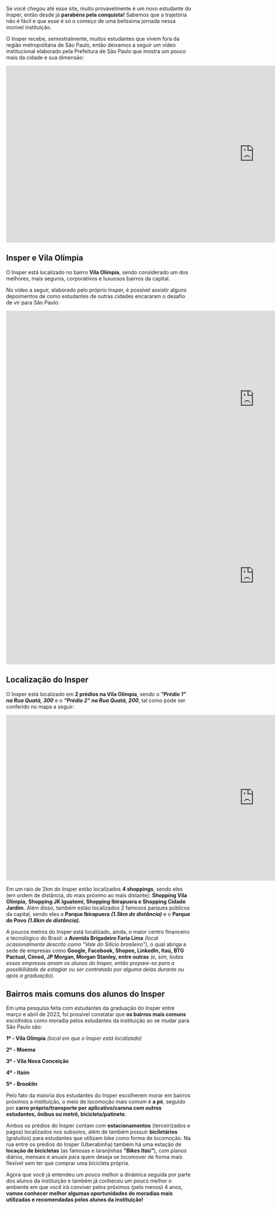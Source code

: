 Se você chegou até esse site, muito provavelmente é um novo estudante do Insper, então desde já **parabéns pela conquista!**
Sabemos que a trajetória não é fácil e que esse é só o começo de uma belíssima jornada nessa incrível instituição.

O Insper recebe, semestralmente, muitos estudantes que vivem fora da região metropolitana de São Paulo, então deixamos a seguir um vídeo institucional
elaborado pela Prefeitura de São Paulo que mostra um pouco mais da cidade e sua dimensão:

<iframe width="1350" height="480" src="https://www.youtube.com/embed/zBwceEnKruA" title="Institucional São Paulo" frameborder="0" allow="accelerometer; autoplay; clipboard-write; encrypted-media; gyroscope; picture-in-picture; web-share" allowfullscreen></iframe>

<!-- ![Sao-Paulo](../images/sao-paulo-sp.png) -->

<!-- > A Amazon Web Services (AWS) é a plataforma de nuvem **mais adotada e mais abrangente do mundo**, oferecendo mais de **200 serviços completos de datacenters em todo o mundo.** Milhões de clientes, incluindo as startups que crescem mais rápido, as maiores empresas e os maiores órgãos governamentais, estão **usando a AWS para reduzir custos, ganhar agilidade e inovar mais rapidamente.** _(Texto extraído do site da AWS)_ -->

## Insper e Vila Olímpia

O Insper está localizado no bairro **Vila Olímpia**, sendo considerado um dos melhores, mais seguros, corporativos e luxuosos bairros da capital.

No vídeo a seguir, elaborado pelo próprio Insper, é possível assistir alguns depoimentos de como estudantes de outras cidades encararam o desafio de vir para São Paulo:

<iframe width="1350" height="480" src="https://www.youtube.com/embed/kJNhxwKNSmY" title="Encare o desafio de estudar em outra cidade | Insper" frameborder="0" allow="accelerometer; autoplay; clipboard-write; encrypted-media; gyroscope; picture-in-picture; web-share" allowfullscreen></iframe>

<iframe width="1350" height="480" src="https://www.youtube.com/embed/oX-nT-Pc8uw" title="YouTube video player" frameborder="0" allow="accelerometer; autoplay; clipboard-write; encrypted-media; gyroscope; picture-in-picture; web-share" allowfullscreen></iframe>

## Localização do Insper

O Insper está localizado em **2 prédios na Vila Olímpia**, sendo o **_"Prédio 1" na Rua Quatá, 300_** e o **_"Prédio 2" na Rua Quatá, 200_**, tal como pode ser conferido no mapa a seguir:

<iframe src="https://www.google.com/maps/embed?pb=!1m18!1m12!1m3!1d7312.475232536842!2d-46.682249074975026!3d-23.595809688663!2m3!1f0!2f0!3f0!3m2!1i1024!2i768!4f13.1!3m3!1m2!1s0x94ce575374b7481f%3A0x50e5aad2656c43ed!2sInsper%20Instituto%20de%20Ensino%20e%20Pesquisa!5e0!3m2!1spt-BR!2sbr!4v1689565982791!5m2!1spt-BR!2sbr" width="1350" height="450" style="border:0;" allowfullscreen="" loading="lazy" referrerpolicy="no-referrer-when-downgrade"></iframe>

Em um raio de 2km do Insper estão localizados **4 shoppings**, sendo eles (em ordem de distância, do mais próximo ao mais distante): **Shopping Vila Olímpia,**
**Shopping JK Iguatemi, Shopping Ibirapuera e Shopping Cidade Jardim.** Além disso, também estão localizados 2 famosos parques públicos da capital, sendo eles o
**Parque Ibirapuera** **_(1.5km de distância)_** e o **Parque do Povo** **_(1.8km de distância)._**

A poucos metros do Insper está localizado, ainda, o maior centro financeiro e tecnológico do Brasil: a **Avenida Brigadeiro Faria Lima** _(local ocasionalmente descrito como "Vale do Silício brasileiro")_, o qual abriga a sede de empresas como **Google, Facebook, Shopee, LinkedIn, Itaú, BTG Pactual, Cimed, JP Morgan, Morgan Stanley, entre outras** _(e, sim, todas essas empresas amam os alunos do Insper, então prepare-se para a possibilidade de estagiar ou ser contratado por alguma delas durante ou após a graduação)._

## Bairros mais comuns dos alunos do Insper

Em uma pesquisa feita com estudantes da graduação do Insper entre março e abril de 2023, foi possível constatar que **os bairros mais comuns** escolhidos como moradia pelos estudantes
da instituição ao se mudar para São Paulo são:

**1º - Vila Olímpia** _(local em que o Insper está localizado)_

**2º - Moema**

**3º - Vila Nova Conceição**

**4º - Itaim**

**5º - Brooklin**

Pelo fato da maioria dos estudantes do Insper escolherem morar em bairros próximos a instituição, o meio de locomoção mais comum é **a pé**, seguido por **carro próprio/transporte por** **aplicativo/carona com outros estudantes, ônibus ou metrô, bicicleta/patinete.**

Ambos os prédios do Insper contam com **estacionamentos** (terceirizados e pagos) localizados nos subsolos, além de também possuir **biciletários** (gratuitos) para estudantes que utilizam bike como forma de locomoção. Na rua entre os prédios do Insper (Uberabinha) também há uma estação de **locação de bicicletas** (as famosas e laranjinhas **_"Bikes Itaú"_**), com planos diários, mensais e anuais para quem deseja se locomover de forma mais flexível sem ter que comprar uma bicicleta própria.

Agora que você já entendeu um pouco melhor a dinâmica seguida por parte dos alunos da instituição e também já conheceu um pouco melhor o ambiente em que você irá conviver pelos próximos (pelo menos) 4 anos, **vamos conhecer melhor algumas oportunidades de moradias mais utilizadas e recomendadas pelos alunos da instituição!**

<!-- After you've [installed] Material for MkDocs, you can bootstrap your project
documentation using the `mkdocs` executable. Go to the directory where you want
your project to be located and enter:

```
mkdocs new .
```

Alternatively, if you're running Material for MkDocs from within Docker, use:

=== "Unix, Powershell"

    ```
    docker run --rm -it -v ${PWD}:/docs squidfunk/mkdocs-material new .
    ```

=== "Windows"

    ```
    docker run --rm -it -v "%cd%":/docs squidfunk/mkdocs-material new .
    ```

This will create the following structure:

``` { .sh .no-copy }
.
├─ docs/
│  └─ index.md
└─ mkdocs.yml
```

  [installed]: getting-started.md

## Configuration

### Minimal configuration

Simply add the following lines to `mkdocs.yml` to enable the theme:

``` yaml
theme:
  name: material
```

  [installation methods]: getting-started.md#installation

???+ tip "Recommended: [configuration validation and auto-complete]"

    In order to minimize friction and maximize productivity, Material for MkDocs
    provides its own [schema.json][^1] for `mkdocs.yml`. If your editor supports
    YAML schema validation, it's definitely recommended to set it up:

    === "Visual Studio Code"

        1.  Install [`vscode-yaml`][vscode-yaml] for YAML language support.
        2.  Add the schema under the `yaml.schemas` key in your user or
            workspace [`settings.json`][settings.json]:

            ``` json
            {
              "yaml.schemas": {
                "https://squidfunk.github.io/mkdocs-material/schema.json": "mkdocs.yml"
              },
              "yaml.customTags": [ // (1)!
                "!ENV scalar",
                "!ENV sequence",
                "tag:yaml.org,2002:python/name:materialx.emoji.to_svg",
                "tag:yaml.org,2002:python/name:materialx.emoji.twemoji",
                "tag:yaml.org,2002:python/name:pymdownx.superfences.fence_code_format"
              ]
            }
            ```

            1.  This setting is necessary if you plan to use [icons and emojis],
                or Visual Studio Code will show errors on certain lines.

    === "Other"

        1.  Ensure your editor of choice has support for YAML schema validation.
        2.  Add the following lines at the top of `mkdocs.yml`:

            ``` yaml
            # yaml-language-server: $schema=https://squidfunk.github.io/mkdocs-material/schema.json
            ```

  [^1]:
    If you're a MkDocs plugin or Markdown extension author and your project
    works with Material for MkDocs, you're very much invited to contribute a
    schema for your [extension] or [plugin] as part of a pull request on GitHub.
    If you already have a schema defined, or wish to self-host your schema to
    reduce duplication, you can add it via [$ref].

  [configuration validation and auto-complete]: https://twitter.com/squidfunk/status/1487746003692400642
  [schema.json]: schema.json
  [vscode-yaml]: https://marketplace.visualstudio.com/items?itemName=redhat.vscode-yaml
  [settings.json]: https://code.visualstudio.com/docs/getstarted/settings
  [extension]: https://github.com/squidfunk/mkdocs-material/tree/master/docs/schema/extensions
  [plugin]: https://github.com/squidfunk/mkdocs-material/tree/master/docs/schema/plugins
  [$ref]: https://json-schema.org/understanding-json-schema/structuring.html#ref
  [icons and emojis]: reference/icons-emojis.md

### Advanced configuration

Material for MkDocs comes with many configuration options. The setup section
explains in great detail how to configure and customize colors, fonts, icons
and much more:

<div class="mdx-columns" markdown>

- [Changing the colors]
- [Changing the fonts]
- [Changing the language]
- [Changing the logo and icons]
- [Ensuring data privacy]
- [Setting up navigation]
- [Setting up site search]
- [Setting up site analytics]
- [Setting up social cards]
- [Setting up a blog]
- [Setting up tags]
- [Setting up versioning]
- [Setting up the header]
- [Setting up the footer]
- [Adding a git repository]
- [Adding a comment system]
- [Building an optimized site]
- [Building for offline usage]

</div>

Furthermore, see the list of supported [Markdown extensions] that are natively
integrated with Material for MkDocs, delivering an unprecedented low-effort
technical writing experience.

  [Changing the colors]: setup/changing-the-colors.md
  [Changing the fonts]: setup/changing-the-fonts.md
  [Changing the language]: setup/changing-the-language.md
  [Changing the logo and icons]: setup/changing-the-logo-and-icons.md
  [Ensuring data privacy]: setup/ensuring-data-privacy.md
  [Setting up navigation]: setup/setting-up-navigation.md
  [Setting up site search]: setup/setting-up-site-search.md
  [Setting up site analytics]: setup/setting-up-site-analytics.md
  [Setting up social cards]: setup/setting-up-social-cards.md
  [Setting up a blog]: setup/setting-up-a-blog.md
  [Setting up tags]: setup/setting-up-tags.md
  [Setting up versioning]: setup/setting-up-versioning.md
  [Setting up the header]: setup/setting-up-the-header.md
  [Setting up the footer]: setup/setting-up-the-footer.md
  [Adding a git repository]: setup/adding-a-git-repository.md
  [Adding a comment system]: setup/adding-a-comment-system.md
  [Building for offline usage]: setup/building-for-offline-usage.md
  [Building an optimized site]: setup/building-an-optimized-site.md
  [Markdown extensions]: setup/extensions/index.md

## Previewing as you write

MkDocs includes a live preview server, so you can preview your changes as you
write your documentation. The server will automatically rebuild the site upon
saving. Start it with:

``` sh
mkdocs serve # (1)!
```

1.  If you have a large documentation project, it might take minutes until
    MkDocs has rebuilt all pages for you to preview. If you're only interested
    in the current page, the [`--dirtyreload`][--dirtyreload] flag will make
    rebuilds much faster:

    ```
    mkdocs serve --dirtyreload
    ```

If you're running Material for MkDocs from within Docker, use:

=== "Unix, Powershell"

    ```
    docker run --rm -it -p 8000:8000 -v ${PWD}:/docs squidfunk/mkdocs-material
    ```

=== "Windows"

    ```
    docker run --rm -it -p 8000:8000 -v "%cd%":/docs squidfunk/mkdocs-material
    ```

Point your browser to [localhost:8000][live preview] and you should see:

[![Creating your site]][Creating your site]

  [--dirtyreload]: https://www.mkdocs.org/about/release-notes/#support-for-dirty-builds-990
  [live preview]: http://localhost:8000
  [Creating your site]: assets/screenshots/creating-your-site.png

## Building your site

When you're finished editing, you can build a static site from your Markdown
files with:

```
mkdocs build
```

If you're running Material for MkDocs from within Docker, use:

=== "Unix, Powershell"

    ```
    docker run --rm -it -v ${PWD}:/docs squidfunk/mkdocs-material build
    ```

=== "Windows"

    ```
    docker run --rm -it -v "%cd%":/docs squidfunk/mkdocs-material build
    ```

The contents of this directory make up your project documentation. There's no
need for operating a database or server, as it is completely self-contained.
The site can be hosted on [GitHub Pages], [GitLab Pages], a CDN of your choice
or your private web space.

  [GitHub Pages]: publishing-your-site.md#github-pages
  [GitLab pages]: publishing-your-site.md#gitlab-pages -->
